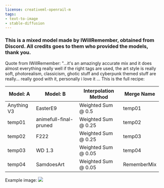 ```yaml
---
license: creativeml-openrail-m
tags:
- text-to-image
- stable-diffusion
---
```

### This is a mixed model made by IWillRemember, obtained from Discord. All credits goes to them who provided the models, thank you.
Quote from IWillRemember:
"...it's an amazingly accurate mix and it does almost everything really well if the right tags are used, the art style is really soft, photorealism, classicism, ghotic stuff and cyberpunk themed stuff are really... really good with it, personally i love it
... This is the full recipe:

| Model: A     | Model: B               | Interpolation Method | Merge Name |
| ------------ | ---------------------- | -------------------- | ---------- |
| Anything V3  | EasterE9               | Weighted Sum @ 0.5   | temp01     |
| temp01       | animefull-final-pruned | Weighted Sum @ 0.25  | temp02     |
| temp02       | F222                   | Weighted Sum @ 0.25  | temp03     |
| temp03       | WD 1.3                 | Weighted Sum @ 0.05  | temp04     |
| temp04       | SamdoesArt             | Weighted Sum @ 0.05  | RememberMix|

Example image:
![](https://huggingface.co/NiteStormz/Remembermix/resolve/main/example.png "")